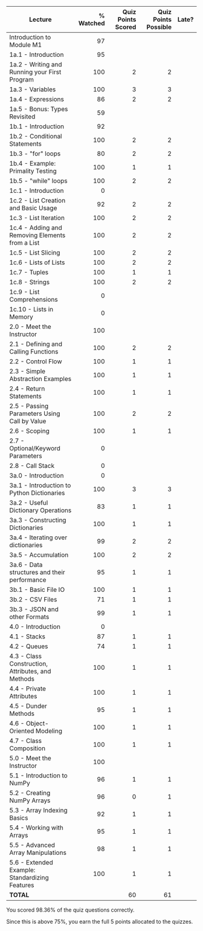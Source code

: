 |                      Lecture                      | % Watched | Quiz Points Scored | Quiz Points Possible | Late? |
|---------------------------------------------------|----------:|-------------------:|---------------------:|-------|
| Introduction to Module M1                         |        97 |                    |                      |       |
| 1a.1 - Introduction                               |        95 |                    |                      |       |
| 1a.2 - Writing and Running your First Program     |       100 |                  2 |                    2 |       |
| 1a.3 - Variables                                  |       100 |                  3 |                    3 |       |
| 1a.4 - Expressions                                |        86 |                  2 |                    2 |       |
| 1a.5 - Bonus: Types Revisited                     |        59 |                    |                      |       |
| 1b.1 - Introduction                               |        92 |                    |                      |       |
| 1b.2 - Conditional Statements                     |       100 |                  2 |                    2 |       |
| 1b.3 - "for" loops                                |        80 |                  2 |                    2 |       |
| 1b.4 - Example: Primality Testing                 |       100 |                  1 |                    1 |       |
| 1b.5 - "while" loops                              |       100 |                  2 |                    2 |       |
| 1c.1 - Introduction                               |         0 |                    |                      |       |
| 1c.2 - List Creation and Basic Usage              |        92 |                  2 |                    2 |       |
| 1c.3 - List Iteration                             |       100 |                  2 |                    2 |       |
| 1c.4 - Adding and Removing Elements from a List   |       100 |                  2 |                    2 |       |
| 1c.5 - List Slicing                               |       100 |                  2 |                    2 |       |
| 1c.6 - Lists of Lists                             |       100 |                  2 |                    2 |       |
| 1c.7 - Tuples                                     |       100 |                  1 |                    1 |       |
| 1c.8 - Strings                                    |       100 |                  2 |                    2 |       |
| 1c.9 - List Comprehensions                        |         0 |                    |                      |       |
| 1c.10 - Lists in Memory                           |         0 |                    |                      |       |
| 2.0 - Meet the Instructor                         |       100 |                    |                      |       |
| 2.1 - Defining and Calling Functions              |       100 |                  2 |                    2 |       |
| 2.2 - Control Flow                                |       100 |                  1 |                    1 |       |
| 2.3 - Simple Abstraction Examples                 |       100 |                  1 |                    1 |       |
| 2.4 - Return Statements                           |       100 |                  1 |                    1 |       |
| 2.5 - Passing Parameters Using Call by Value      |       100 |                  2 |                    2 |       |
| 2.6 - Scoping                                     |       100 |                  1 |                    1 |       |
| 2.7 - Optional/Keyword Parameters                 |         0 |                    |                      |       |
| 2.8 - Call Stack                                  |         0 |                    |                      |       |
| 3a.0 - Introduction                               |         0 |                    |                      |       |
| 3a.1 - Introduction to Python Dictionaries        |       100 |                  3 |                    3 |       |
| 3a.2 - Useful Dictionary Operations               |        83 |                  1 |                    1 |       |
| 3a.3 - Constructing Dictionaries                  |       100 |                  1 |                    1 |       |
| 3a.4 - Iterating over dictionaries                |        99 |                  2 |                    2 |       |
| 3a.5 - Accumulation                               |       100 |                  2 |                    2 |       |
| 3a.6 - Data structures and their performance      |        95 |                  1 |                    1 |       |
| 3b.1 - Basic File IO                              |       100 |                  1 |                    1 |       |
| 3b.2 - CSV Files                                  |        71 |                  1 |                    1 |       |
| 3b.3 - JSON and other Formats                     |        99 |                  1 |                    1 |       |
| 4.0 - Introduction                                |         0 |                    |                      |       |
| 4.1 - Stacks                                      |        87 |                  1 |                    1 |       |
| 4.2 - Queues                                      |        74 |                  1 |                    1 |       |
| 4.3 - Class Construction, Attributes, and Methods |       100 |                  1 |                    1 |       |
| 4.4 - Private Attributes                          |       100 |                  1 |                    1 |       |
| 4.5 - Dunder Methods                              |        95 |                  1 |                    1 |       |
| 4.6 - Object-Oriented Modeling                    |       100 |                  1 |                    1 |       |
| 4.7 - Class Composition                           |       100 |                  1 |                    1 |       |
| 5.0 - Meet the Instructor                         |       100 |                    |                      |       |
| 5.1 - Introduction to NumPy                       |        96 |                  1 |                    1 |       |
| 5.2 - Creating NumPy Arrays                       |        96 |                  0 |                    1 |       |
| 5.3 - Array Indexing Basics                       |        92 |                  1 |                    1 |       |
| 5.4 - Working with Arrays                         |        95 |                  1 |                    1 |       |
| 5.5 - Advanced Array Manipulations                |        98 |                  1 |                    1 |       |
| 5.6 - Extended Example: Standardizing Features    |       100 |                  1 |                    1 |       |
| **TOTAL**                                         |           |                 60 |                   61 |       |

You scored 98.36% of the quiz questions correctly.

Since this is above 75%, you earn the full 5 points allocated to the quizzes.

